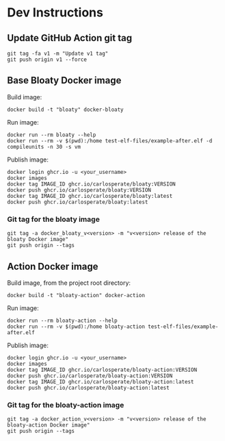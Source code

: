 # Dev Instructions

## Update GitHub Action git tag

```
git tag -fa v1 -m "Update v1 tag"
git push origin v1 --force
```


## Base Bloaty Docker image

Build image:
```
docker build -t "bloaty" docker-bloaty
```

Run image:
```
docker run --rm bloaty --help
docker run --rm -v $(pwd):/home test-elf-files/example-after.elf -d compileunits -n 30 -s vm
```

Publish image:
```
docker login ghcr.io -u <your_username>
docker images
docker tag IMAGE_ID ghcr.io/carlosperate/bloaty:VERSION
docker push ghcr.io/carlosperate/bloaty:VERSION
docker tag IMAGE_ID ghcr.io/carlosperate/bloaty:latest
docker push ghcr.io/carlosperate/bloaty:latest
```

### Git tag for the bloaty image

```
git tag -a docker_bloaty_v<version> -m "v<version> release of the bloaty Docker image"
git push origin --tags
```


## Action Docker image

Build image, from the project root directory:
```
docker build -t "bloaty-action" docker-action
```

Run image:
```
docker run --rm bloaty-action --help
docker run --rm -v $(pwd):/home bloaty-action test-elf-files/example-after.elf
```

Publish image:
```
docker login ghcr.io -u <your_username>
docker images
docker tag IMAGE_ID ghcr.io/carlosperate/bloaty-action:VERSION
docker push ghcr.io/carlosperate/bloaty-action:VERSION
docker tag IMAGE_ID ghcr.io/carlosperate/bloaty-action:latest
docker push ghcr.io/carlosperate/bloaty-action:latest
```

### Git tag for the bloaty-action image

```
git tag -a docker_action_v<version> -m "v<version> release of the bloaty-action Docker image"
git push origin --tags
```
